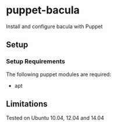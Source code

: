puppet-bacula
=============

Install and configure bacula with Puppet

## Setup

### Setup Requirements

The following puppet modules are required:

- apt

## Limitations

Tested on Ubuntu 10.04, 12.04 and 14.04
